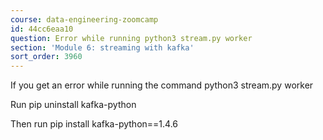 ```yaml
---
course: data-engineering-zoomcamp
id: 44cc6eaa10
question: Error while running python3 stream.py worker
section: 'Module 6: streaming with kafka'
sort_order: 3960
---
```


If you get an error while running the command python3 stream.py worker

Run pip uninstall kafka-python

Then run pip install kafka-python==1.4.6

